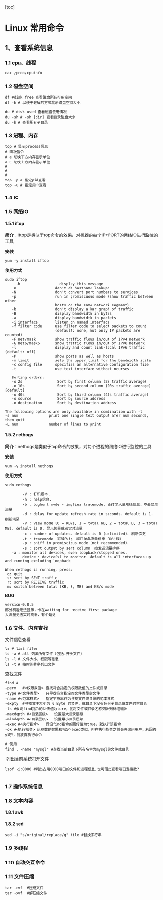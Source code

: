 [toc]

# Linux 常用命令

## 1、查看系统信息

### 1.1 cpu、线程

```shell
cat /prco/cpuinfo
```



### 1.2 磁盘空间

```shell
df #disk free 查看磁盘所有可用空间
df -h # 以便于理解的方式展示磁盘空间大小

du # disk used 查看磁盘使用情况
du -sh # -sh [dir] 查看目录磁盘大小
du -h # 查看所有子目录

```

### 1.3 进程、内存

```shell
top # 显示process信息
# 面板指令
# e 切换下方内存显示单位
# E 切换上方内存显示单位
# 
#
#
top -p # 指定pid查看
top -u # 指定用户查看

```



### 1.4 IO

### 1.5 网络IO

#### 1.5.1 iftop

**简介**：iftop是类似于top命令的效果，对机器的每个IP+PORT的网络IO进行监控的工具

**安装**

```shell
yum -y install iftop
```

**使用方式**

```shell
sudo iftop
	 -h                  display this message
   -n                  don't do hostname lookups
   -N                  don't convert port numbers to services
   -p                  run in promiscuous mode (show traffic between other
                       hosts on the same network segment)
   -b                  don't display a bar graph of traffic
   -B                  display bandwidth in bytes
   -a                  display bandwidth in packets
   -i interface        listen on named interface
   -f filter code      use filter code to select packets to count
                       (default: none, but only IP packets are counted)
   -F net/mask         show traffic flows in/out of IPv4 network
   -G net6/mask6       show traffic flows in/out of IPv6 network
   -l                  display and count link-local IPv6 traffic (default: off)
   -P                  show ports as well as hosts
   -m limit            sets the upper limit for the bandwidth scale
   -c config file      specifies an alternative configuration file
   -t                  use text interface without ncurses

   Sorting orders:
   -o 2s                Sort by first column (2s traffic average)
   -o 10s               Sort by second column (10s traffic average) [default]
   -o 40s               Sort by third column (40s traffic average)
   -o source            Sort by source address
   -o destination       Sort by destination address

The following options are only available in combination with -t
-s num              print one single text output afer num seconds, then quit
-L num              number of lines to print
```

#### 1.5.2 nethogs

**简介**：nethogs是类似于top命令的效果，对每个进程的网络IO进行监控的工具

**安装**

```shell
yum -y install nethogs
```

**使用方式**

```shell
sudo nethogs

		-V : 打印版本.
		-h : help信息.
		-b : bughunt mode - implies tracemode. 会打印大量堆栈信息，不会显示流量
		-d : delay for update refresh rate in seconds. default is 1. 刷新间隔
		-v : view mode (0 = KB/s, 1 = total KB, 2 = total B, 3 = total MB). default is 0. 显示总量或者实时流量
		-c : number of updates. default is 0 (unlimited). 刷新次数
		-t : tracemode. 可读的ip、端口单条流量信息（非进程）
		-p : sniff in promiscious mode (not recommended).
		-s : sort output by sent column. 按发送流量排序
   -a : monitor all devices, even loopback/stopped ones.
		device : device(s) to monitor. default is all interfaces up and running excluding loopback
		
When nethogs is running, press:
 q: quit
 s: sort by SENT traffic 
 r: sort by RECEIVE traffic
 m: switch between total (KB, B, MB) and KB/s mode
```

**BUG** 

```
version-0.8.5 
部分机器无法显示，卡在waiting for receive first package
大流量无法实时刷新，有个延迟
```



### 1.6 文件、内容查找

文件信息查看

```shell
ls # list files 
ls -a # all 列出所有文件（包括.开头文件）
ls -l # 文件大小、权限等信息
ls -t # 按时间排序列出文件
```

查找文件

```shell
find #
-perm	#<权限数值>	查找符合指定的权限数值的文件或目录
-type #<文件类型>	只寻找符合指定的文件类型的文件
-name #<范本样式>	指定字符串作为寻找文件或目录的范本样式
-expty	#寻找文件大小为 0 Byte 的文件，或目录下没有任何子目录或文件的空目录
-ls	#假设find指令的回传值为ture，就将文件或目录名称列出到标准输出
-maxdepth #<目录层级>	设置最大目录层级
-mindepth #<目录层级>	设置最小目录层级
-exec #<执行指令>	假设find指令的回传值为true，就执行该指令
-ok #<执行指令>	此参数的效果和指定-exec类似，但在执行指令之前会先询问用户，若回答y或Y，则放弃执行命令

# 使用
find . -name "mysql" #查找当前目录下所有名字为mysql的文件或目录
```

​	列出当前系统打开文件

```shell
lsof -i:8000 #列出占用8000端口的文件和进程信息,也可借此查看端口连接数?


```



### 1.7 操作系统信息



### 1.8 文本内容

#### 1.8.1 awk

#### 1.8.2 sed

```shell
sed -i "s/original/replace/g" file #替换字符串
```



### 1.9 多线程

### 1.10 自动交互命令

### 1.11 文件压缩

```shell
tar -cvf  #压缩文件
tar -xvf  #解压缩文件
```













